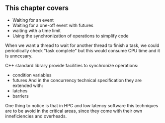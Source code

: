 

## This chapter covers 

- Waiting for an event
- Waiting for a one-off event with futures
- waiting with a time limit
- Using the synchronization of operations to simplify code

When we want a thread to wait for another thread to finish a task, we could periodically check "task complete"
but this would consume CPU time and it is unncesary.

C++ standard library provide facilities to synchronize operations:

- condition variables
- futures
And in the concurrency technical specification they are extended with:
- latches
- barriers

One thing to notice is that in HPC and low latency software this techniques are to be avoid in the critical areas,
since they come with their own inneficiencies and overheads.
